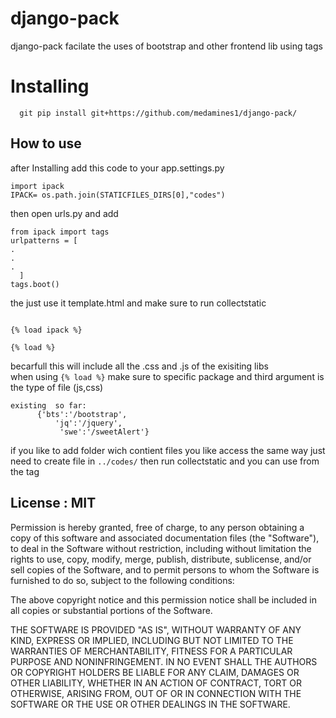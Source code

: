 # django-pack     

django-pack facilate the uses of bootstrap and other frontend lib using tags
# Installing
``` 
  git pip install git+https://github.com/medamines1/django-pack/
```

## How to use
after Installing 
 add this code to your app.settings.py
```
import ipack
IPACK= os.path.join(STATICFILES_DIRS[0],"codes")
```
then open urls.py and add 
```
from ipack import tags
urlpatterns = [
.
.
.
  ]
tags.boot()
```
the just use it template.html and make sure to run collectstatic
```

{% load ipack %}

{% load %} 
```
becarfull this will include all the .css and .js of the exisiting libs <br>
when using ``` {% load %} ```
make sure to specific package and third argument is the type of file (js,css)
```
existing  so far:
      {'bts':'/bootstrap',
	      'jq':'/jquery',
		   'swe':'/sweetAlert'}
```
if you like to add folder wich contient files you like access the same way just need to create file in ```../codes/```
then run collectstatic and you can use from the tag

## License : MIT


Permission is hereby granted, free of charge, to any person obtaining a copy of this software and associated documentation files (the "Software"), to deal in the Software without restriction, including without limitation the rights to use, copy, modify, merge, publish, distribute, sublicense, and/or sell copies of the Software, and to permit persons to whom the Software is furnished to do so, subject to the following conditions:

The above copyright notice and this permission notice shall be included in all copies or substantial portions of the Software.

THE SOFTWARE IS PROVIDED "AS IS", WITHOUT WARRANTY OF ANY KIND, EXPRESS OR IMPLIED, INCLUDING BUT NOT LIMITED TO THE WARRANTIES OF MERCHANTABILITY, FITNESS FOR A PARTICULAR PURPOSE AND NONINFRINGEMENT. IN NO EVENT SHALL THE AUTHORS OR COPYRIGHT HOLDERS BE LIABLE FOR ANY CLAIM, DAMAGES OR OTHER LIABILITY, WHETHER IN AN ACTION OF CONTRACT, TORT OR OTHERWISE, ARISING FROM, OUT OF OR IN CONNECTION WITH THE SOFTWARE OR THE USE OR OTHER DEALINGS IN THE SOFTWARE.
